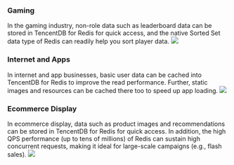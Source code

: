 

### Gaming
In the gaming industry, non-role data such as leaderboard data can be stored in TencentDB for Redis for quick access, and the native Sorted Set data type of Redis can readily help you sort player data.
![](https://main.qcloudimg.com/raw/aea1374016afa2f716921a0bd96e575b.png)

### Internet and Apps
In internet and app businesses, basic user data can be cached into TencentDB for Redis to improve the read performance. Further, static images and resources can be cached there too to speed up app loading.
![](https://main.qcloudimg.com/raw/e76810228c64a3d085d999f4537162ee.svg)

### Ecommerce Display
In ecommerce display, data such as product images and recommendations can be stored in TencentDB for Redis for quick access. In addition, the high QPS performance (up to tens of millions) of Redis can sustain high concurrent requests, making it ideal for large-scale campaigns (e.g., flash sales).
![](https://main.qcloudimg.com/raw/5ec0c42091bced4415a7d54b2b6d112d.svg)